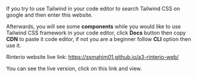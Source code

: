If you try to use Tailwind in your code editor to search Tailwind CSS on google and then enter this website.

Afterwards, you will see some **components** while you would like to use Tailwind CSS framework in your code editor, click **Docs** button then copy **CDN** to paste it code editor, if not you are a beginner follow **CLI** option then use it.

Rinterio website live link: https://ssmahim01.github.io/a3-rinterio-web/

You can see the live version, click on this link and view.